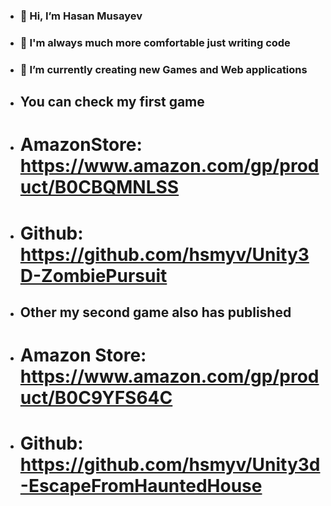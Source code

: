 - <h3>👋 Hi, I’m Hasan Musayev </h3>
- <h3>👀 I'm always much more comfortable just writing code </h3>
- <h3>🌱 I’m currently creating new Games and Web applications </h3>
- <h2>You can check my first game </h2>
- # AmazonStore: https://www.amazon.com/gp/product/B0CBQMNLSS
- # Github: https://github.com/hsmyv/Unity3D-ZombiePursuit
- <h2>Other my second game also has published</h2>
- # Amazon Store: https://www.amazon.com/gp/product/B0C9YFS64C
- # Github: https://github.com/hsmyv/Unity3d-EscapeFromHauntedHouse

<!---
hsmyv/hsmyv is a ✨ special ✨ repository because its `README.md` (this file) appears on your GitHub profile.
You can click the Preview link to take a look at your changes.
--->
